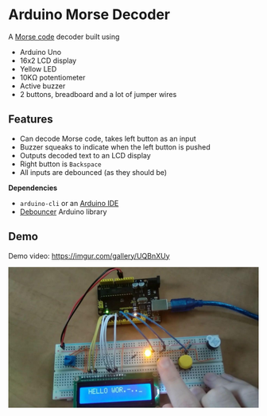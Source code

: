 # Arduino Morse Decoder

A [Morse code](https://en.wikipedia.org/wiki/Morse_code) decoder built using

- Arduino Uno
- 16x2 LCD display
- Yellow LED
- 10KΩ potentiometer
- Active buzzer
- 2 buttons, breadboard and a lot of jumper wires

## Features

- Can decode Morse code, takes left button as an input
- Buzzer squeaks to indicate when the left button is pushed
- Outputs decoded text to an LCD display
- Right button is `Backspace`
- All inputs are debounced (as they should be)

**Dependencies**

- `arduino-cli` or an [Arduino IDE](https://www.arduino.cc/en/main/software)
- [Debouncer](https://www.arduinolibraries.info/libraries/debouncer) Arduino library

## Demo

Demo video: https://imgur.com/gallery/UQBnXUy

![Picture](./decoder.jpg)


